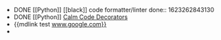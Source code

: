 - DONE [[Python]] [[black]] code formatter/linter
  done:: 1623262843130
- DONE [[Python]] [Calm Code Decorators](https://calmcode.io/decorators/usage.html)
- {{mdlink test www.google.com}}
-
